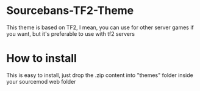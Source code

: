 # Sourcebans-TF2-Theme

This theme is based on TF2, I mean, you can use for other server games if you want, but it's preferable to use with tf2 servers


# How to install

This is easy to install, just drop the .zip content into "themes" folder inside your sourcemod web folder
